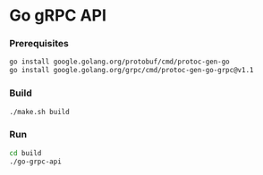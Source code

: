 # Go gRPC API

### Prerequisites
```bash
go install google.golang.org/protobuf/cmd/protoc-gen-go
go install google.golang.org/grpc/cmd/protoc-gen-go-grpc@v1.1
```

### Build
```bash
./make.sh build
```
### Run
```bash
cd build 
./go-grpc-api
``` 